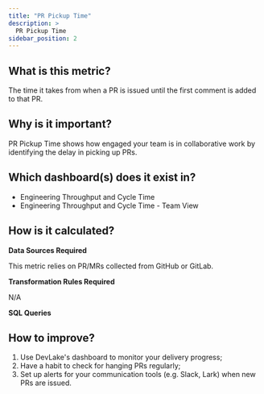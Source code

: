 ```yaml
---
title: "PR Pickup Time"
description: >
  PR Pickup Time
sidebar_position: 2
---
```


## What is this metric? 
The time it takes from when a PR is issued until the first comment is added to that PR. 

## Why is it important?
PR Pickup Time shows how engaged your team is in collaborative work by identifying the delay in picking up PRs. 

## Which dashboard(s) does it exist in?
- Engineering Throughput and Cycle Time
- Engineering Throughput and Cycle Time - Team View


## How is it calculated?
<b>Data Sources Required</b>

This metric relies on PR/MRs collected from GitHub or GitLab.

<b>Transformation Rules Required</b>

N/A

<b>SQL Queries</b>


## How to improve?
1. Use DevLake's dashboard to monitor your delivery progress;
2. Have a habit to check for hanging PRs regularly;
3. Set up alerts for your communication tools (e.g. Slack, Lark) when new PRs are issued.
